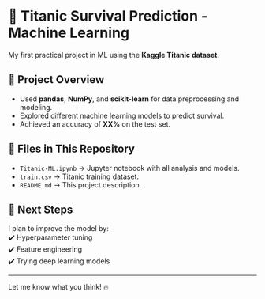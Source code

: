 # 🚢 Titanic Survival Prediction - Machine Learning  
My first practical project in ML using the **Kaggle Titanic dataset**.  

## 📌 Project Overview  
- Used **pandas**, **NumPy**, and **scikit-learn** for data preprocessing and modeling.  
- Explored different machine learning models to predict survival.  
- Achieved an accuracy of **XX%** on the test set.  

## 📂 Files in This Repository  
- `Titanic-ML.ipynb` → Jupyter notebook with all analysis and models.  
- `train.csv` → Titanic training dataset.  
- `README.md` → This project description.  

## 🚀 Next Steps  
I plan to improve the model by:  
✔️ Hyperparameter tuning  
✔️ Feature engineering  
✔️ Trying deep learning models  

---

Let me know what you think! 🔥  


